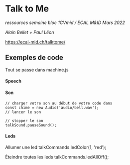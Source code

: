 # Talk to Me

_ressources semaine bloc 1CVmid / ECAL M&ID Mars 2022_

_Alain Bellet + Paul Lëon_

https://ecal-mid.ch/talktome/

## Exemples de code

Tout se passe dans machine.js

#### Speech


#### Son
```
// charger votre son au début de votre code dans 
const chime = new Audio('audio/bell.wav');
// lancer le son

// stopper le son
talkSound.pauseSound();
```

#### Leds

Allumer une led
talkCommands.ledColor(1, 'red');

Éteindre toutes les leds
talkCommands.ledAllOff();
